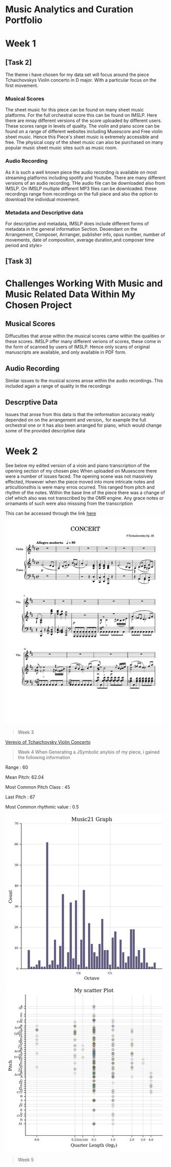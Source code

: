 # Music Analytics and Curation Portfolio


#  Week 1    

## \[Task 2\]
The theme i have chosen for my data set will focus around the piece Tchaichovskys Violin concerto in D major. With a particular focus on the first movement.
  ### Musical Scores
  The sheet music for this piece can be found on many sheet music platforms. For the full orchestral score this can be found on IMSLP. Here there are mnay different versions of the score uploaded by different users. These scores range in levels of quality. The violin and piano score can be found on a range of different websites including Musescore and Free violin sheet music. Hence this Piece's sheet music is extremely accessible and free. The physical copy of the sheet music can also be purchased on many popular music sheet music sites such as music room.
 ### Audio Recording 
 As it is such a well known piece the audio recording is available on most streaming platforms including spotify and Youtube. There are many different versions of an audio recording. THe audio file can be downloaded also from IMSLP. On IMSLP multiple different MP3 files can be downloaded. these recordings range from recordings on the full piece and also the option to download the individual movement. 
 ### Metadata and Descriptive data
 For descriptive and metadata, IMSLP does include different forms of metadata in the general information Section. Deoendant on the Arrangement, Composer, Arrranger, publisher info, opus number, number of movements, date of composition, average duration,and composer time period and style> 

 
 ## \[Task 3\]
 
# Challenges Working With Music and Music Related Data Within My Chosen Project

## Musical Scores 
Diffuculties that arose within the musical scores came within the qualities or these scores. IMSLP offer many different verions of scores, these come in the form of scanned by users of IMSLP. Hence only scans of original manuscripts are available, and only available in PDF form.

## Audio Recording 
Similar issues to the musical scores arose within the audio recordings. This included again a range of quality in the recordings 


## Descrptive Data 
 Issues that arose from this data is that the imformation accuracy reakly depended on on the arrangement and version,. for example the full orchestral one or it has also been arranged for piano, which would change some of the provided descriptive data 
 </Details>



# <summary>Week 2</summary>

See below my edited version of a vioin and piano transcription of the opening section of my chosen piec When uploaded on Musescore there were a number of issues faced. The opening scene was not massively effected, However when the piece moved into more intricate notes and articultionsthis is were many erros ocurred. This ranged from pitch and rhythm of the notes. 
Within the base line of the piece there was a change of clef which also was not transcribed by the OMR engine. 
Any grace notes or ornamants of such were also misssing from the transcription 

 This can be accessed through the link [here](https://github.com/rkirk903/MCA-2024/blob/master/MusicAnalyticsScore2619532K.mscz) 
 ![ViolinConcertoScore](https://github.com/rkirk903/MCA-2024/blob/master/MusicAnalyticsScore2619532K-1.png)
 
 
>Week 3

[Verevio of Tchaichovsky Violin Concerto](verovio_markdown.md)








>Week 4
When Generating a JSymbolic anylsis of my piece, i gained the following information

Range : 60

Mean Pitch: 62.04

Most Common Pitch Class : 45

Last Pitch : 67

Most Common rhythmic value : 0.5

![Music21 data analysis](https://github.com/rkirk903/MCA-2024/blob/master/Music21Graph.png) 
![Music 21 data analysis 2](https://github.com/rkirk903/MCA-2024/blob/master/ScatterPlot.png)


>Week 5

  














